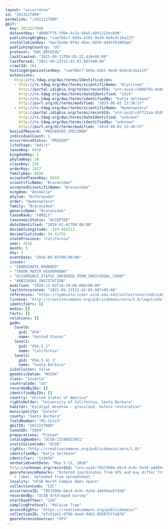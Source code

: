 ```yaml
---
layout: "occurrence"
id: "2013227000"
permalink: "/2013227000"
gbif:
  key: 2013227000
  datasetKey: "d6097f75-f99e-4c2a-b8a5-b0fc213ecbd0"
  publishingOrgKey: "cae7b6c7-669a-4261-9a34-6e8cdc16a125"
  installationKey: "4ec55ebe-9f92-45ec-b076-dd45f61003ab"
  publishingCountry: "US"
  protocol: "DWC_ARCHIVE"
  lastCrawled: "2021-09-11T09:05:22.434+00:00"
  lastParsed: "2021-09-23T21:42:03.607+00:00"
  crawlId: 161
  hostingOrganizationKey: "cae7b6c7-669a-4261-9a34-6e8cdc16a125"
  extensions:
    http://rs.tdwg.org/dwc/terms/Identification:
    - http://rs.tdwg.org/dwc/terms/scientificName: "Alysiinae"
      http://portal.idigbio.org/terms/recordId: "urn:uuid:c580879a-0a8c-47ca-8479-894aeff0366c"
      http://rs.tdwg.org/dwc/terms/dateIdentified: "2019"
      http://rs.tdwg.org/dwc/terms/identifiedBy: "Katja Seltmann"
      http://purl.org/dc/terms/modified: "2019-06-03 13:30:57"
    - http://rs.tdwg.org/dwc/terms/scientificName: "Hymenoptera"
      http://portal.idigbio.org/terms/recordId: "urn:uuid:cdff21aa-8105-4e47-a63f-f8283b99c9fe"
      http://rs.tdwg.org/dwc/terms/dateIdentified: "unknown"
      http://rs.tdwg.org/dwc/terms/identifiedBy: "unknown"
      http://purl.org/dc/terms/modified: "2019-06-03 13:30:57"
  basisOfRecord: "PRESERVED_SPECIMEN"
  individualCount: 1
  occurrenceStatus: "PRESENT"
  lifeStage: "Adult"
  taxonKey: 6910
  kingdomKey: 1
  phylumKey: 54
  classKey: 216
  orderKey: 1457
  familyKey: 6910
  acceptedTaxonKey: 6910
  scientificName: "Braconidae"
  acceptedScientificName: "Braconidae"
  kingdom: "Animalia"
  phylum: "Arthropoda"
  order: "Hymenoptera"
  family: "Braconidae"
  genericName: "Braconidae"
  taxonRank: "FAMILY"
  taxonomicStatus: "ACCEPTED"
  dateIdentified: "2019-01-01T00:00:00"
  decimalLongitude: -119.884213
  decimalLatitude: 34.41755
  stateProvince: "California"
  year: 2016
  month: 5
  day: 5
  eventDate: "2016-05-05T00:00:00"
  issues:
  - "COORDINATE_ROUNDED"
  - "TAXON_MATCH_HIGHERRANK"
  - "OCCURRENCE_STATUS_INFERRED_FROM_INDIVIDUAL_COUNT"
  - "AMBIGUOUS_INSTITUTION"
  modified: "2020-12-02T16:38:00.000+00:00"
  lastInterpreted: "2021-09-23T21:42:03.607+00:00"
  references: "https://symbiota.ccber.ucsb.edu:443/collections/individual/index.php?occid=119650"
  license: "http://creativecommons.org/publicdomain/zero/1.0/legalcode"
  identifiers: []
  media: []
  facts: []
  relations: []
  gadm:
    level0:
      gid: "USA"
      name: "United States"
    level1:
      gid: "USA.5_1"
      name: "California"
    level2:
      gid: "USA.5.42_1"
      name: "Santa Barbara"
  isInCluster: false
  geodeticDatum: "WGS84"
  class: "Insecta"
  countryCode: "US"
  recordedByIDs: []
  identifiedByIDs: []
  country: "United States of America"
  rightsHolder: "University of California, Santa Barbara"
  habitat: "Eucalypt Windrow - grassland, before restoration"
  municipality: "Goleta"
  county: "Santa Barbara"
  fieldNumber: "M1-Site3"
  gbifID: "2013227000"
  taxonID: "5869"
  preparations: "Pinned"
  catalogNumber: "UCSB-IZC00023921"
  institutionCode: "UCSB"
  rights: "http://creativecommons.org/publicdomain/zero/1.0/"
  identifiedBy: "Katja Seltmann"
  identifier: "119650"
  verbatimEventDate: "May 5-12, 2016"
  http://unknown.org/recordId: "urn:uuid:7857d96b-bbc4-4c9c-9a3d-a4494aa5fd38"
  georeferenceRemarks: "Entered coordinates from GPS and may differ from what is on\
    \ label. Uploaded from spreadsheet."
  locality: "UCSB North Campus Open Space"
  collectionCode: "IZC"
  occurrenceID: "7857d96b-bbc4-4c9c-9a3d-a4494aa5fd38"
  recordedBy: "UCSB Arthropod Survey"
  startDayOfYear: "126"
  samplingProtocol: "Malaise Trap"
  accessRights: "https://creativecommons.org/publicdomain/"
  collectionID: "e7c51ab1-870b-4ee8-9d62-092875ffa870"
  georeferenceSources: "GPS"
---
```

